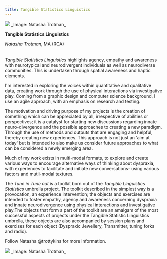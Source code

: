 ```yaml
---
title: Tangible Statistics Linguistics
---
```


<img src="images/51a.jpg">
_Image: Natasha Trotman_

**Tangible Statistics Linguistics**

_Natasha Trotman_, MA (RCA)
<br />
<br />
<br />
_Tangible Statistics Linguistics_ highlights agency, empathy and awareness with neurotypical and neurodivergent individuals as well as neurodiverse communities.  This is undertaken through spatial awareness and haptic elements.

I'm interested in exploring the voices within quantitative and qualitative data, creating work through the use of physical interactions via investigative play. Coming from a graphic design and computer science background, I use an agile approach, with an emphasis on research and testing.

The motivation and driving purpose of my projects is the creation of something which can be appreciated by all, irrespective of abilities or perspectives; it is a catalyst for starting new discussions regarding innate neuro-divergence and the possible approaches to creating a new paradigm.  Through the use of methods and outputs that are engaging and helpful, thereby creating new experiences. This approach is not just an ‘aim at today' but is intended to also make us consider future approaches to what can be considered a newly emerging area.
 
Much of my work exists in multi-modal formats, to explore and create various ways to encourage alternative ways of thinking about dyspraxia, with experiences to facilitate and initiate new conversations- using various factors and mutli-modal textures.
 
The _Tune in Tune out_ is a toolkit born out of the _Tangible Linguistics Statistics_ umbrella project. The toolkit described in the simplest way is a provocation, an experience intervention; the objects and exercises are intended to foster empathy, agency and awareness concerning dyspraxia and innate neurodivergence using physical interactions and investigative play.The objects that form a part of the toolkit are an amalgam of the most successful aspects of projects under the Tangible Statistic Linguistics umbrella, these objects are also accompanied by session plans and exercises for each object (Dyspraxic Jewellery, Transmitter, tuning forks and radio).

Follow Natasha @trottykins for more information.

<img src="images/51b.jpg">
_Image: Natasha Trotman_
